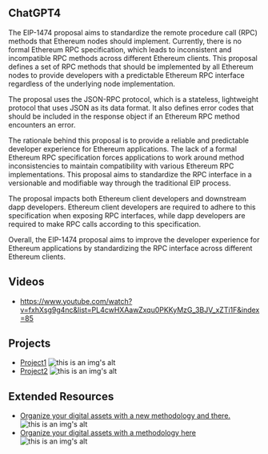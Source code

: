 ## ChatGPT4

The EIP-1474 proposal aims to standardize the remote procedure call (RPC) methods that Ethereum nodes should implement. Currently, there is no formal Ethereum RPC specification, which leads to inconsistent and incompatible RPC methods across different Ethereum clients. This proposal defines a set of RPC methods that should be implemented by all Ethereum nodes to provide developers with a predictable Ethereum RPC interface regardless of the underlying node implementation. 

The proposal uses the JSON-RPC protocol, which is a stateless, lightweight protocol that uses JSON as its data format. It also defines error codes that should be included in the response object if an Ethereum RPC method encounters an error. 

The rationale behind this proposal is to provide a reliable and predictable developer experience for Ethereum applications. The lack of a formal Ethereum RPC specification forces applications to work around method inconsistencies to maintain compatibility with various Ethereum RPC implementations. This proposal aims to standardize the RPC interface in a versionable and modifiable way through the traditional EIP process. 

The proposal impacts both Ethereum client developers and downstream dapp developers. Ethereum client developers are required to adhere to this specification when exposing RPC interfaces, while dapp developers are required to make RPC calls according to this specification. 

Overall, the EIP-1474 proposal aims to improve the developer experience for Ethereum applications by standardizing the RPC interface across different Ethereum clients.

## Videos

- https://www.youtube.com/watch?v=fxhXsg9g4nc&list=PL4cwHXAawZxqu0PKKyMzG_3BJV_xZTi1F&index=85

## Projects

- [Project1](https:/xxxx) ![this is an img's alt](https://lxdao.io/icons/lxdao-logo.svg)
- [Project2](https:/xxxx) ![this is an img's alt](https://lxdao.io/icons/lxdao-logo.svg)

## Extended Resources

- [Organize your digital assets with a new methodology and there.](https:/xxxx) ![this is an img's alt](https://lxdao.io/icons/lxdao-logo.svg)
- [Organize your digital assets with a methodology here ](https:/xxxx) ![this is an img's alt](https://lxdao.io/icons/lxdao-logo.svg)
